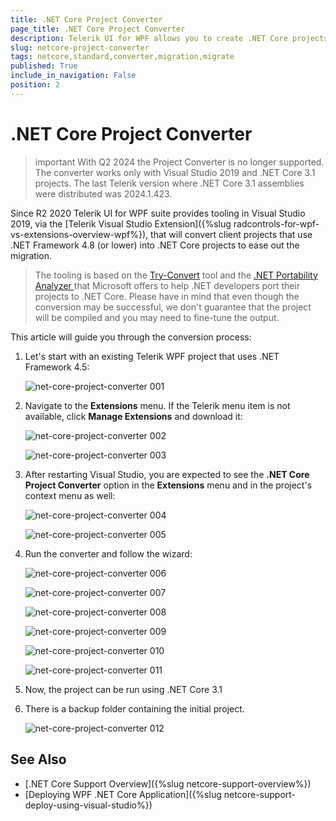 ```yaml
---
title: .NET Core Project Converter
page_title: .NET Core Project Converter
description: Telerik UI for WPF allows you to create .NET Core projects. 
slug: netcore-project-converter
tags: netcore,standard,converter,migration,migrate
published: True
include_in_navigation: False
position: 2
---
```


# .NET Core Project Converter

>important With Q2 2024 the Project Converter is no longer supported. The converter works only with Visual Studio 2019 and .NET Core 3.1 projects. The last Telerik version where .NET Core 3.1 assemblies were distributed was 2024.1.423.

Since R2 2020 Telerik UI for WPF suite provides tooling in Visual Studio 2019, via the [Telerik Visual Studio Extension]({%slug radcontrols-for-wpf-vs-extensions-overview-wpf%}), that will convert client projects that use .NET Framework 4.8 (or lower) into .NET Core projects to ease out the migration.

> The tooling is based on the [Try-Convert](https://github.com/dotnet/try-convert) tool and the [.NET Portability Analyzer ](https://github.com/microsoft/dotnet-apiport) that Microsoft offers to help .NET developers port their projects to .NET Core. Please have in mind that even though the conversion may be successful, we don't guarantee that the project will be compiled and you may need to fine-tune the output.

This article will guide you through the conversion process:

1. Let's start with an existing Telerik WPF project that uses .NET Framework 4.5:

	![net-core-project-converter 001](images/netcore-project-converter-0.png)  

2. Navigate to the __Extensions__ menu. If the Telerik menu item is not available, click __Manage Extensions__ and download it:

	![net-core-project-converter 002](images/netcore-project-converter-1.png)  

	![net-core-project-converter 003](images/netcore-project-converter-2.png)  

3. After restarting Visual Studio, you are expected to see the __.NET Core Project Converter__ option in the __Extensions__ menu and in the project's context menu as well:

	![net-core-project-converter 004](images/netcore-project-converter-3.png)  

	![net-core-project-converter 005](images/netcore-project-converter-4.png) 

4. Run the converter and follow the wizard:

	![net-core-project-converter 006](images/netcore-project-converter-5.png)
																	   
	![net-core-project-converter 007](images/netcore-project-converter-6.png)
																	 
	![net-core-project-converter 008](images/netcore-project-converter-7.png)
																	  
	![net-core-project-converter 009](images/netcore-project-converter-8.png)
																	  
	![net-core-project-converter 010](images/netcore-project-converter-9.png)
																	   
	![net-core-project-converter 011](images/netcore-project-converter-10.png)

5. Now, the project can be run using .NET Core 3.1

6. There is a backup folder containing the initial project.

	![net-core-project-converter 012](images/netcore-project-converter-11.png)

## See Also

* [.NET Core Support Overview]({%slug netcore-support-overview%})
* [Deploying WPF .NET Core Application]({%slug netcore-support-deploy-using-visual-studio%})
